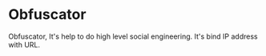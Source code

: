 # Obfuscator
Obfuscator, It's help to do high level social engineering. It's bind IP address with URL. 
